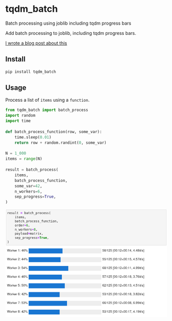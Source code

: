 # tqdm_batch
Batch processing using joblib including tqdm progress bars

Add batch processing to joblib, including tqdm progress bars.

[I wrote a blog post about this](https://towardsdatascience.com/parallel-batch-processing-in-python-8dcce607d226)

## Install
```bash
pip install tqdm_batch
```

## Usage
Process a list of `items` using a `function`.

```python
from tqdm_batch import batch_process
import random
import time

def batch_process_function(row, some_var):
    time.sleep(0.01)
    return row + random.randint(0, some_var)

N = 1_000
items = range(N)

result = batch_process(
    items,
    batch_process_function,
    some_var=42,
    n_workers=6,
    sep_progress=True,
)
```

![Multi batch processing with progress bars](assets/multiprocessing_parallel3.png?raw=true "Multi batch processing with progress bars")

